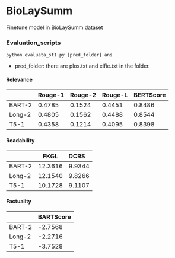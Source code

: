 # BioLaySumm
Finetune model in BioLaySumm dataset

### Evaluation_scripts
```
python evaluata_st1.py [pred_folder] ans
```
- pred_folder: there are plos.txt and elfie.txt in the folder.

#### Relevance
|        | Rouge-1 | Rouge-2 | Rouge-L | BERTScore |
|:------ |:------- | ------- |:------- |:--------- |
| BART-2 | 0.4785  | 0.1524  | 0.4451  | 0.8486    |
| Long-2 | 0.4805  | 0.1562  | 0.4488  | 0.8544    |
| T5-1   | 0.4358  | 0.1214  | 0.4095  | 0.8398    |
#### Readability
|        | FKGL    | DCRS    |
|:------ | ------- |:------- |
| BART-2 | 12.3616 | 9.9344  |
| Long-2 | 12.1540 | 9.8266  |
| T5-1   | 10.1728 | 9.1107  |
#### Factuality
|        | BARTScore |
|:------ |:--------- |
| BART-2 | -2.7568   |
| Long-2 | -2.2716   |
| T5-1   | -3.7528   |

